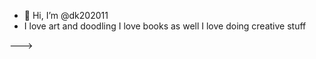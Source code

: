- 👋 Hi, I’m @dk202011
- I love art and doodling
I love books as well
I love doing creative stuff


--->

